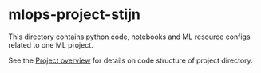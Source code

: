 # mlops-project-stijn

This directory contains python code, notebooks and ML resource configs related to one ML project.

See the [Project overview](../docs/project-overview.md) for details on code structure of project directory.

